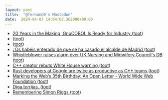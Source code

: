 ```yaml
---
layout: post
title:  "@fernand0's Mastodon"
date:  2024-04-07 14:04:03.362000+00:00
---
```

*  [20 Years in the Making, GnuCOBOL Is Ready for Industry ](https://thenewstack.io/20-years-in-the-making-gnucobol-is-ready-for-industry) ([toot](https://mastodon.social/@fernand0/112230311091309027))
*  [ ](https://mastodon.cloud/@torresburriel) ([toot](https://mastodon.social/@fernand0/112230180953708819))
*  [ ](https://mastodon.la/@oscoder) ([toot](https://mastodon.social/@fernand0/112230178209393159))
*  [¿Os habéis enterado de que se ha casado el alcalde de Madrid ](https://mastodon.social/@fernand0/112230130645745996) ([toot](https://mastodon.social/@fernand0/112230130645745996))
*  [Whistleblower raises alarm over UK Nursing and Midwifery Council's DB ](https://www.theregister.com/2024/03/22/nmc_database_whistleblower) ([toot](https://mastodon.social/@fernand0/112229655574678225))
*  [C++ creator rebuts White House warning ](https://www.infoworld.com/article/3714401/c-plus-plus-creator-rebuts-white-house-warning.htm) ([toot](https://mastodon.social/@fernand0/112229364623697451))
*  [Rust developers at Google are twice as productive as C++ teams ](https://www.theregister.com/2024/03/31/rust_google_c) ([toot](https://mastodon.social/@fernand0/112229137248718238))
*  [Marking the Web’s 35th Birthday: An Open Letter - World Wide Web Foundation ](https://webfoundation.org/2024/03/marking-the-webs-35th-birthday-an-open-letter) ([toot](https://mastodon.social/@fernand0/112228982188868827))
*  [Diga torrijas. ](https://avecesunafoto.wordpress.com/2024/04/06/diga-torrijas) ([toot](https://mastodon.social/@fernand0/112227294089607628))
*  [Remembering Simon Riggs ](https://www.postgresql.org/about/news/remembering-simon-riggs-2830) ([toot](https://mastodon.social/@fernand0/112227258132909568))
